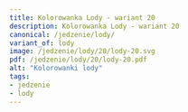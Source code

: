 ```yaml
---
title: Kolorowanka Lody - wariant 20
description: Kolorowanka Lody - wariant 20
canonical: /jedzenie/lody/
variant_of: lody
image: /jedzenie/lody/20/lody-20.svg
pdf: /jedzenie/lody/20/lody-20.pdf
alt: "Kolorowanki lody"
tags:
- jedzenie
- lody
---
```

